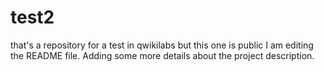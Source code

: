 # test2
that's a repository for a test in qwikilabs but this one is public
I am editing the README file. Adding some more details about the project description.
